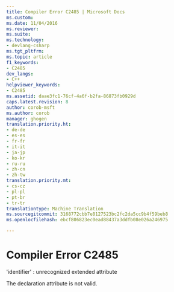 ```yaml
---
title: Compiler Error C2485 | Microsoft Docs
ms.custom: 
ms.date: 11/04/2016
ms.reviewer: 
ms.suite: 
ms.technology:
- devlang-csharp
ms.tgt_pltfrm: 
ms.topic: article
f1_keywords:
- C2485
dev_langs:
- C++
helpviewer_keywords:
- C2485
ms.assetid: daae3fc1-76cf-4a6f-b2fa-86873fb0929d
caps.latest.revision: 8
author: corob-msft
ms.author: corob
manager: ghogen
translation.priority.ht:
- de-de
- es-es
- fr-fr
- it-it
- ja-jp
- ko-kr
- ru-ru
- zh-cn
- zh-tw
translation.priority.mt:
- cs-cz
- pl-pl
- pt-br
- tr-tr
translationtype: Machine Translation
ms.sourcegitcommit: 3168772cbb7e8127523bc2fc2da5cc9b4f59beb8
ms.openlocfilehash: ebcf806823ec0ead88437a3ddfb08e026a246975

---
```

# <a name="compiler-error-c2485"></a>Compiler Error C2485
'identifier' : unrecognized extended attribute  
  
 The declaration attribute is not valid.


<!--HONumber=Jan17_HO4-->


